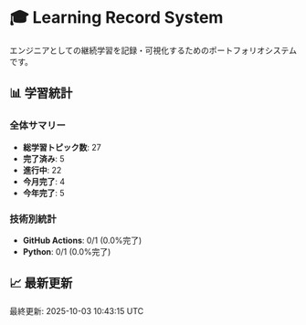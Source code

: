 # 🎓 Learning Record System

エンジニアとしての継続学習を記録・可視化するためのポートフォリオシステムです。

## 📊 学習統計

### 全体サマリー
- **総学習トピック数**: 27
- **完了済み**: 5
- **進行中**: 22
- **今月完了**: 4
- **今年完了**: 5

### 技術別統計
- **GitHub Actions**: 0/1 (0.0%完了)
- **Python**: 0/1 (0.0%完了)
## 📈 最新更新

最終更新: 2025-10-03 10:43:15 UTC